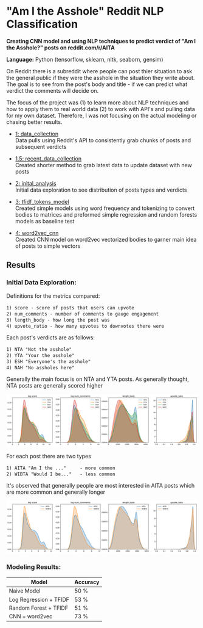 # "Am I the Asshole" Reddit NLP Classification

**Creating CNN model and using NLP techniques to predict verdict of "Am I the Asshole?" posts on reddit.com/r/AITA**

**Language:** Python (tensorflow, sklearn, nltk, seaborn, gensim)

On Reddit there is a subreddit where people can post thier situation to ask the general public if they were the asshole in the situation they write about. The goal is to see from the post's body and title - if we can predict what verdict the comments will decide on.

The focus of the project was (1) to learn more about NLP techniques and how to apply them to real world data (2) to work with API's and pulling data for my own dataset.
Therefore, I was not focusing on the actual modeling or chasing better results.

- [1: data_collection](https://github.com/albechen/aita-nlp-classification/blob/main/aita-1-data_collection.ipynb) <br/>
Data pulls using Reddit's API to consistently grab chunks of posts and subsequent verdicts

- [1.5: recent_data_collection](https://github.com/albechen/aita-nlp-classification/blob/main/aita-1.5-recent_data_collection.ipynb) <br/>
Created shorter method to grab latest data to update dataset with new posts

- [2: inital_analysis](https://github.com/albechen/aita-nlp-classification/blob/main/aita-2-inital_analysis.ipynb) <br/>
Initial data exploration to see distribution of posts types and verdicts

- [3: tfidf_tokens_model](https://github.com/albechen/aita-nlp-classification/blob/main/aita-3-tfidf_tokens_model.ipynb) <br/>
Created simple models using word frequency and tokenizing to convert bodies to matrices and preformed simple regression and random forests models as baseline test

- [4: word2vec_cnn](https://github.com/albechen/aita-nlp-classification/blob/main/aita-4-word2vec_cnn.ipynb) <br/>
Created CNN model on word2vec vectorized bodies to garner main idea of posts to simple vectors

## Results

### Initial Data Exploration:

Definitions for the metrics compared:

    1) score - score of posts that users can upvote
    2) num_comments - number of comments to gauge engagement
    3) length_body - how long the post was
    4) upvote_ratio - how many upvotes to downvotes there were


Each post's verdicts are as follows:

    1) NTA "Not the asshole"
    2) YTA "Your the asshole"
    3) ESH "Everyone's the asshole"
    4) NAH "No assholes here"

Generally the main focus is on NTA and YTA posts. As generally thought, NTA posts are generally scored higher

![Alt text](/data/images/result_dist.jpg)

For each post there are two types

    1) AITA "Am I the ..."     - more common
    2) WIBTA "Would I be..."   - less common

It's observed that generally people are most interested in AITA posts which are more common and generally longer

![Alt text](/data/images/post_dist.jpg)

### Modeling Results:
| Model | Accuracy |
| ----------- | ----------- |
| Naive Model|50 %|
|Log Regression + TFIDF|53 %|
|Random Forest + TFIDF|51 %|
|CNN + word2vec|73 %|
